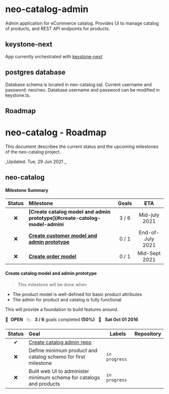 # neo-catalog-admin

Admin application for eCommerce catalog. Provides UI to manage catalog of products, and REST API endpoints for products.

## keystone-next

App currently orchestrated with [keystone-next](https://next.keystonejs.com/docs)

## postgres database

Database schema is located in neo-catalog.sql.
Current username and password: neo/neo. Database username and password can be modified in keystone.ts.

## Roadmap

# neo-catalog - Roadmap

This document describes the current status and the upcoming milestones of the neo-catalog project.

_Updated: Tue, 29 Jun 2021 _

## neo-catalog

#### Milestone Summary

| Status | Milestone                                                                     | Goals |       ETA        |
| :----: | :---------------------------------------------------------------------------- | :---: | :--------------: |
|   ❌   | **[Create catalog model and admin prototype](#create-catolog-model-admini**   | 3 / 6 |  Mid-july 2021   |
|   ❌   | **[Create customer model and admin prototype](#create-customer-model-admin)** | 0 / 1 | End-of-July 2021 |
|   ❌   | **[Create order model](#create-customer-model-admin)**                        | 0 / 1 |  Mid-Sept 2021   |

#### Create catalog model and admin prototype

> This milestone will be done when

- The product model is well-defined for basic product attributes
- The admin for product and catalog is fully functional

This will provide a foundation to build features around.  

🚀 &nbsp;**OPEN** &nbsp;&nbsp;📉 &nbsp;&nbsp;**3 / 6** goals completed **(50%)** &nbsp;&nbsp;📅 &nbsp;&nbsp;**Sat Oct 01 2016**

| Status | Goal                                                                                                     | Labels        | Repository                                     |
| :----: | :------------------------------------------------------------------------------------------------------- | ------------- | ---------------------------------------------- |
|   ✔    | [Create catalog admin repo](https://github.com/neoScriptscode/neo-catalog-admin)                         |               |
|   ❌   | Define minimum product and catalog schemo for first milestone                                           | `in progress` |
|   ❌   | Built web UI to administer minimum schema for catalogs and products                                          | `in progress` |
